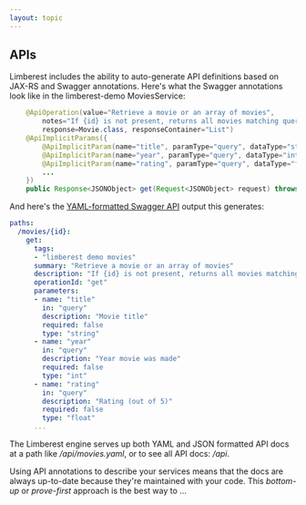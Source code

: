 ```yaml
---
layout: topic
---
```

## APIs
Limberest includes the ability to auto-generate API definitions based on JAX-RS and Swagger
annotations.  Here's what the Swagger annotations look like in the limberest-demo MoviesService:
```java
    @ApiOperation(value="Retrieve a movie or an array of movies",
        notes="If {id} is not present, returns all movies matching query criteria.",
        response=Movie.class, responseContainer="List")
    @ApiImplicitParams({
        @ApiImplicitParam(name="title", paramType="query", dataType="string", value="Movie title"),
        @ApiImplicitParam(name="year", paramType="query", dataType="int", value="Year movie was made"),
        @ApiImplicitParam(name="rating", paramType="query", dataType="float", value="Rating (out of 5)"),
        ...
    })
    public Response<JSONObject> get(Request<JSONObject> request) throws ServiceException {
```
And here's the [YAML-formatted Swagger API](http://oakesville.io/limberest-demo/api/swagger.yaml) output this generates:
```yaml
paths:
  /movies/{id}:
    get:
      tags:
      - "limberest demo movies"
      summary: "Retrieve a movie or an array of movies"
      description: "If {id} is not present, returns all movies matching query criteria."
      operationId: "get"
      parameters:
      - name: "title"
        in: "query"
        description: "Movie title"
        required: false
        type: "string"
      - name: "year"
        in: "query"
        description: "Year movie was made"
        required: false
        type: "int"
      - name: "rating"
        in: "query"
        description: "Rating (out of 5)"
        required: false
        type: "float"
      ...
```

The Limberest engine serves up both YAML and JSON formatted API docs at a path like */api/movies.yaml*, or
to see all API docs: */api*.

Using API annotations to describe your services means that the docs are always up-to-date because they're maintained with your code.
This *bottom-up* or *prove-first* approach is the best way to ...